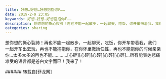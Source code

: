 ```yaml
---
title: 好想…好想…好想抱抱你F……
date: 2019-2-9 23:05
keywords: 好想…好想…好想抱抱你F……
description: 想你想的撕心裂肺！再也不能一起散步，一起聊天，吃饭，你开车带着我，我们 一起开车出去玩，再也不能抱抱你，在你怀里撒娇任性，再也不能抱你的时候亲亲你…太多太多的再也不能…………[心碎][心碎][心碎][心碎][心碎]…所有能表达悲痛难受的语言都是苍白文字而已！我来了！
categories: sharing
---
```

<td class="t_f" id="postmessage_2957836">

想你想的撕心裂肺！再也不能一起散步，一起聊天，吃饭，你开车带着我，我们 一起开车出去玩，再也不能抱抱你，在你怀里撒娇任性，再也不能抱你的时候亲亲你…太多太多的再也不能…………[心碎][心碎][心碎][心碎][心碎]…所有能表达悲痛难受的语言都是苍白文字而已！我来了！<img alt="" border="0" class="zoom" data-cf-modified-44284146a7afffa6302311b6-="" file="http://www.flw.ph//mobcent//app/data/phiz/default/59.png" id="aimg_UyfH7" lazyloadthumb="1" onclick="" onmouseover="" src="http://www.flw.ph//mobcent//app/data/phiz/default/59.png"/><img alt="" border="0" class="zoom" data-cf-modified-44284146a7afffa6302311b6-="" file="http://www.flw.ph//mobcent//app/data/phiz/default/59.png" id="aimg_YOTlN" lazyloadthumb="1" onclick="" onmouseover="" src="http://www.flw.ph//mobcent//app/data/phiz/default/59.png"/><img alt="" border="0" class="zoom" data-cf-modified-44284146a7afffa6302311b6-="" file="http://www.flw.ph//mobcent//app/data/phiz/default/59.png" id="aimg_KYU62" lazyloadthumb="1" onclick="" onmouseover="" src="http://www.flw.ph//mobcent//app/data/phiz/default/59.png"/><img alt="" border="0" class="zoom" data-cf-modified-44284146a7afffa6302311b6-="" file="http://www.flw.ph//mobcent//app/data/phiz/default/59.png" id="aimg_Q8W5v" lazyloadthumb="1" onclick="" onmouseover="" src="http://www.flw.ph//mobcent//app/data/phiz/default/59.png"/><img alt="" border="0" class="zoom" data-cf-modified-44284146a7afffa6302311b6-="" file="http://www.flw.ph//mobcent//app/data/phiz/default/59.png" id="aimg_lJlIA" lazyloadthumb="1" onclick="" onmouseover="" src="http://www.flw.ph//mobcent//app/data/phiz/default/59.png"/><br/>
</td>
###### 转载自[菲龙网]